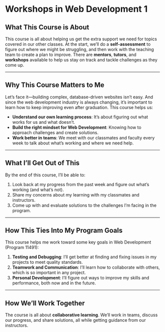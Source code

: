# **Workshops in Web Development 1**  

## **What This Course is About**  
This course is all about helping us get the extra support we need for topics covered in our other classes. At the start, we’ll do a **self-assessment** to figure out where we might be struggling, and then work with the teaching team to create a plan to improve. There are **mentors**, **tutors**, and **workshops** available to help us stay on track and tackle challenges as they come up.  

---

## **Why This Course Matters to Me**  
Let’s face it—building complex, database-driven websites isn’t easy. And since the web development industry is always changing, it’s important to learn how to keep improving even after graduation. This course helps us:  
- **Understand our own learning process**: It’s about figuring out what works for us and what doesn’t.  
- **Build the right mindset for Web Development**: Knowing how to approach challenges and create solutions.  
- **Work better in teams**: We meet with our classmates and faculty every week to talk about what’s working and where we need help.  

---

## **What I’ll Get Out of This**  
By the end of this course, I’ll be able to:  
1. Look back at my progress from the past week and figure out what’s working (and what’s not).  
2. Share my concerns about my learning with my classmates and instructors.  
3. Come up with and evaluate solutions to the challenges I’m facing in the program.  

---

## **How This Ties Into My Program Goals**  
This course helps me work toward some key goals in Web Development (Program 11491):  
1. **Testing and Debugging**: I’ll get better at finding and fixing issues in my projects to meet quality standards.  
2. **Teamwork and Communication**: I’ll learn how to collaborate with others, which is so important in any project.  
3. **Personal Development**: I’ll figure out ways to improve my skills and performance, both now and in the future.  

---

## **How We’ll Work Together**  
The course is all about **collaborative learning**. We’ll work in teams, discuss our progress, and share solutions, all while getting guidance from our instructors.  

